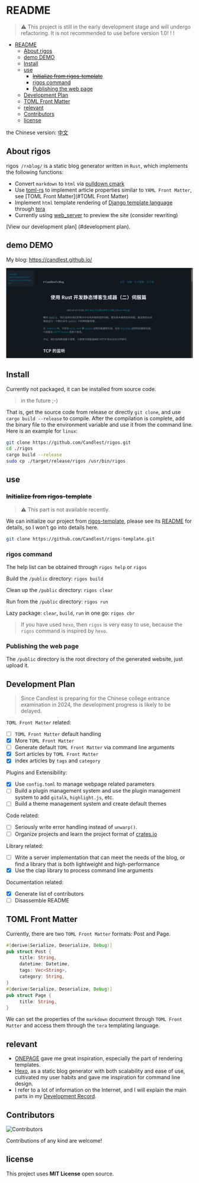 # README

> ⚠️ This project is still in the early development stage and will undergo refactoring. It is not recommended to use before version 1.0! ! !

- [README](#readme)
  - [About rigos](#about-rigos)
  - [demo DEMO](#demo-demo)
  - [Install](#install)
  - [use](#use)
    - [~~Initialize from rigos-template~~](#initialize-from-rigos-template)
    - [rigos command](#rigos-command)
    - [Publishing the web page](#publishing-the-web-page)
  - [Development Plan](#development-plan)
  - [TOML Front Matter](#toml-front-matter)
  - [relevant](#relevant)
  - [Contributors](#contributors)
  - [license](#license)


the Chinese version: [中文](./README/README_CN.md)

## About rigos

rigos` /rʌblɑg/` is a static blog generator written in `Rust`, which implements the following functions:

- Convert `markdown` to `html` via [pulldown cmark](https://github.com/raphlinus/pulldown-cmark)
- Use [toml-rs](https://github.com/toml-rs/toml) to implement article properties similar to `YAML Front Matter`, see [TOML Front Matter](#TOML Front Matter)
- Implement `html` template rendering of [Django template language](https://docs.djangoproject.com/en/3.1/topics/templates/) through [tera](https://github.com/Keats/tera)
- Currently using [web_server](https://github.com/Milesq/web_server) to preview the site (consider rewriting)

[View our development plan] (#development plan).

## demo DEMO

My blog: https://candlest.github.io/

![demo](./README/demo_png.png)

## Install

Currently not packaged, it can be installed from source code.

> in the future ;-)

That is, get the source code from release or directly `git clone`, and use `cargo build --release` to compile. After the compilation is complete, add the binary file to the environment variable and use it from the command line. Here is an example for `linux`:

```bash
git clone https://github.com/Candlest/rigos.git
cd ./rigos
cargo build --release
sudo cp ./target/release/rigos /usr/bin/rigos
```

## use

### ~~Initialize from rigos-template~~

> ⚠️ This part is not available recently.

We can initialize our project from [rigos-template](https://github.com/Candlest/rigos-template), please see its [README](https://github.com/Candlest/rigos-template/blob/main/README.md) for details, so I won’t go into details here.

```bash
git clone https://github.com/Candlest/rigos-template.git
```

### rigos command

The help list can be obtained through `rigos help` or `rigos`

Build the `/public` directory: `rigos build`

Clean up the `/public` directory: `rigos clear`

Run from the `/public` directory: `rigos run`

Lazy package: `clear`, `build`, `run` in one go: `rigos cbr`

> If you have used `hexo`, then `rigos` is very easy to use, because the `rigos` command is inspired by `hexo`.

### Publishing the web page

The `/public` directory is the root directory of the generated website, just upload it.

## Development Plan

> Since Candlest is preparing for the Chinese college entrance examination in 2024, the development progress is likely to be delayed.

`TOML Front Matter` related:

- [ ] `TOML Front Matter` default handling
- [x] More `TOML Front Matter`
- [ ] Generate default `TOML Front Matter` via command line arguments
- [x] Sort articles by `TOML Front Matter`
- [x] index articles by `tags` and `category`

Plugins and Extensibility:

- [x] Use `config.toml` to manage webpage related parameters
- [ ] Build a plugin management system and use the plugin management system to add `gitalk`, `highlight.js`, etc.
- [ ] Build a theme management system and create default themes

Code related:

- [ ] Seriously write error handling instead of `unwarp()`.
- [ ] Organize projects and learn the project format of [crates.io](https://crates.io)

Library related:

- [ ] Write a server implementation that can meet the needs of the blog, or find a library that is both lightweight and high-performance
- [x] Use the clap library to process command line arguments

Documentation related:

- [x] Generate list of contributors
- [ ] Disassemble README

## TOML Front Matter

Currently, there are two `TOML Front Matter` formats: Post and Page.

```rust
#[derive(Serialize, Deserialize, Debug)]
pub struct Post {
     title: String,
     datetime: Datetime,
     tags: Vec<String>,
     category: String,
}
#[derive(Serialize, Deserialize, Debug)]
pub struct Page {
     title: String,
}
```

We can set the properties of the `markdown` document through `TOML Front Matter` and access them through the `tera` templating language.

## relevant

- [ONEPAGE](https://github.com/hanpei/onepage) gave me great inspiration, especially the part of rendering templates.
- [Hexo](https://github.com/hexojs/hexo), as a static blog generator with both scalability and ease of use, cultivated my user habits and gave me inspiration for command line design.
- I refer to a lot of information on the Internet, and I will explain the main parts in my [Development Record](https://www.zhihu.com/column/c_1664617254036639745).

## Contributors

<a herf="https://github.com/Candlest/rigos/graphs/contributors"><img src="https://contrib.rocks/image?repo=Candlest/rigos" alt="Contributors" /></a>

Contributions of any kind are welcome!

## license

This project uses **MIT License** open source.
